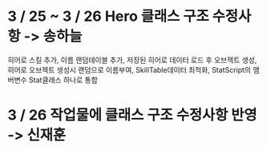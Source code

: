 # 3 / 25 ~ 3 / 26 Hero 클래스 구조 수정사항 -> 송하늘

히어로 스킬 추가, 
이름 랜덤테이블 추가,
저장된 히어로 데이터 로드 후 오브젝트 생성, 
히어로 오브젝트 생성시 랜덤으로 이름부여, 
SkillTable데이터 최적화, 
StatScript의 맴버변수 Stat클래스 하나로 통합


# 3 / 26 작업물에 클래스 구조 수정사항 반영 -> 신재훈
